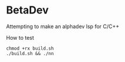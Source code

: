 # BetaDev

Attempting to make an alphadev lsp for C/C++

How to test 

```fish
chmod +rx build.sh
./build.sh && ./nn
```

